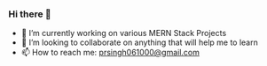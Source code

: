 ### Hi there 👋

- 🔭 I’m currently working on various MERN Stack Projects
- 👯 I’m looking to collaborate on anything that will help me to learn
- 📫 How to reach me: prsingh061000@gmail.com
